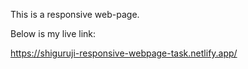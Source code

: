 This is a responsive web-page.

Below is my live link:

https://shiguruji-responsive-webpage-task.netlify.app/
